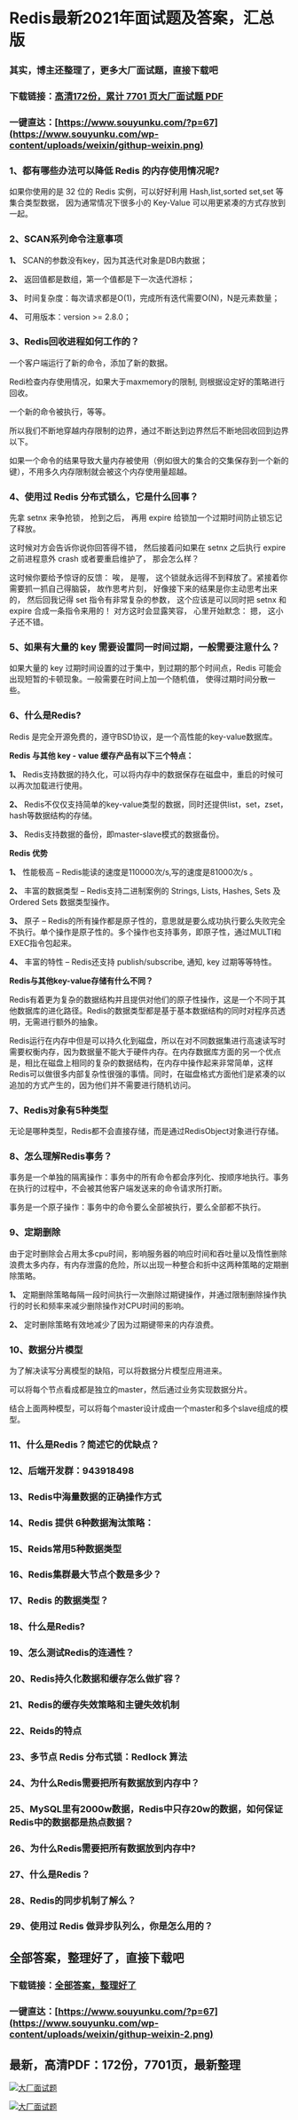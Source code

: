 # Redis最新2021年面试题及答案，汇总版

### 其实，博主还整理了，更多大厂面试题，直接下载吧

### 下载链接：[高清172份，累计 7701 页大厂面试题  PDF](https://github.com/souyunku/DevBooks/blob/master/docs/index.md)

### 一键直达：[https://www.souyunku.com/?p=67](https://www.souyunku.com/wp-content/uploads/weixin/githup-weixin.png)



### 1、都有哪些办法可以降低 Redis 的内存使用情况呢?

如果你使用的是 32 位的 Redis 实例，可以好好利用 Hash,list,sorted set,set 等集合类型数据， 因为通常情况下很多小的 Key-Value 可以用更紧凑的方式存放到一起。


### 2、SCAN系列命令注意事项

**1、** SCAN的参数没有key，因为其迭代对象是DB内数据；

**2、** 返回值都是数组，第一个值都是下一次迭代游标；

**3、** 时间复杂度：每次请求都是O(1)，完成所有迭代需要O(N)，N是元素数量；

**4、** 可用版本：version >= 2.8.0；


### 3、Redis回收进程如何工作的？

一个客户端运行了新的命令，添加了新的数据。

Redi检查内存使用情况，如果大于maxmemory的限制, 则根据设定好的策略进行回收。

一个新的命令被执行，等等。

所以我们不断地穿越内存限制的边界，通过不断达到边界然后不断地回收回到边界以下。

如果一个命令的结果导致大量内存被使用（例如很大的集合的交集保存到一个新的键），不用多久内存限制就会被这个内存使用量超越。

### 4、使用过 Redis 分布式锁么，它是什么回事？

先拿 setnx 来争抢锁， 抢到之后， 再用 expire 给锁加一个过期时间防止锁忘记了释放。

这时候对方会告诉你说你回答得不错， 然后接着问如果在 setnx 之后执行 expire 之前进程意外 crash 或者要重启维护了， 那会怎么样？

这时候你要给予惊讶的反馈： 唉， 是喔， 这个锁就永远得不到释放了。紧接着你需要抓一抓自己得脑袋， 故作思考片刻， 好像接下来的结果是你主动思考出来的， 然后回我记得 set 指令有非常复杂的参数， 这个应该是可以同时把 setnx 和expire 合成一条指令来用的！ 对方这时会显露笑容， 心里开始默念： 摁， 这小子还不错。


### 5、如果有大量的 key 需要设置同一时间过期，一般需要注意什么？

如果大量的 key 过期时间设置的过于集中，到过期的那个时间点，Redis 可能会出现短暂的卡顿现象。一般需要在时间上加一个随机值， 使得过期时间分散一些。


### 6、什么是Redis?

Redis 是完全开源免费的，遵守BSD协议，是一个高性能的key-value数据库。

**Redis 与其他 key - value 缓存产品有以下三个特点：**

**1、** Redis支持数据的持久化，可以将内存中的数据保存在磁盘中，重启的时候可以再次加载进行使用。

**2、** Redis不仅仅支持简单的key-value类型的数据，同时还提供list，set，zset，hash等数据结构的存储。

**3、** Redis支持数据的备份，即master-slave模式的数据备份。

**Redis 优势**

**1、** 性能极高 – Redis能读的速度是110000次/s,写的速度是81000次/s 。

**2、** 丰富的数据类型 – Redis支持二进制案例的 Strings, Lists, Hashes, Sets 及 Ordered Sets 数据类型操作。

**3、** 原子 – Redis的所有操作都是原子性的，意思就是要么成功执行要么失败完全不执行。单个操作是原子性的。多个操作也支持事务，即原子性，通过MULTI和EXEC指令包起来。

**4、** 丰富的特性 – Redis还支持 publish/subscribe, 通知, key 过期等等特性。

**Redis与其他key-value存储有什么不同？**

Redis有着更为复杂的数据结构并且提供对他们的原子性操作，这是一个不同于其他数据库的进化路径。Redis的数据类型都是基于基本数据结构的同时对程序员透明，无需进行额外的抽象。

Redis运行在内存中但是可以持久化到磁盘，所以在对不同数据集进行高速读写时需要权衡内存，因为数据量不能大于硬件内存。在内存数据库方面的另一个优点是，相比在磁盘上相同的复杂的数据结构，在内存中操作起来非常简单，这样Redis可以做很多内部复杂性很强的事情。同时，在磁盘格式方面他们是紧凑的以追加的方式产生的，因为他们并不需要进行随机访问。


### 7、Redis对象有5种类型

无论是哪种类型，Redis都不会直接存储，而是通过RedisObject对象进行存储。


### 8、怎么理解Redis事务？



事务是一个单独的隔离操作：事务中的所有命令都会序列化、按顺序地执行。事务在执行的过程中，不会被其他客户端发送来的命令请求所打断。

事务是一个原子操作：事务中的命令要么全部被执行，要么全部都不执行。


### 9、定期删除

由于定时删除会占用太多cpu时间，影响服务器的响应时间和吞吐量以及惰性删除浪费太多内存，有内存泄露的危险，所以出现一种整合和折中这两种策略的定期删除策略。

**1、** 定期删除策略每隔一段时间执行一次删除过期键操作，并通过限制删除操作执行的时长和频率来减少删除操作对CPU时间的影响。

**2、** 定时删除策略有效地减少了因为过期键带来的内存浪费。


### 10、数据分片模型

为了解决读写分离模型的缺陷，可以将数据分片模型应用进来。

可以将每个节点看成都是独立的master，然后通过业务实现数据分片。

结合上面两种模型，可以将每个master设计成由一个master和多个slave组成的模型。


### 11、什么是Redis？简述它的优缺点？
### 12、后端开发群：943918498
### 13、Redis中海量数据的正确操作方式
### 14、Redis 提供 6种数据淘汰策略：
### 15、Reids常用5种数据类型
### 16、Redis集群最大节点个数是多少？
### 17、Redis 的数据类型？
### 18、什么是Redis?
### 19、怎么测试Redis的连通性？
### 20、Redis持久化数据和缓存怎么做扩容？
### 21、Redis的缓存失效策略和主键失效机制
### 22、Reids的特点
### 23、多节点 Redis 分布式锁：Redlock 算法
### 24、为什么Redis需要把所有数据放到内存中？
### 25、MySQL里有2000w数据，Redis中只存20w的数据，如何保证Redis中的数据都是热点数据？
### 26、为什么Redis需要把所有数据放到内存中?
### 27、什么是Redis？
### 28、Redis的同步机制了解么？
### 29、使用过 Redis 做异步队列么，你是怎么用的？




## 全部答案，整理好了，直接下载吧

### 下载链接：[全部答案，整理好了](https://www.souyunku.com/wp-content/uploads/weixin/githup-weixin-2.png)

### 一键直达：[https://www.souyunku.com/?p=67](https://www.souyunku.com/wp-content/uploads/weixin/githup-weixin-2.png)


## 最新，高清PDF：172份，7701页，最新整理

[![大厂面试题](https://www.souyunku.com/wp-content/uploads/weixin/mst.png "架构师专栏")](https://www.souyunku.com/wp-content/uploads/weixin/githup-weixin.png "架构师专栏")

[![大厂面试题](https://www.souyunku.com/wp-content/uploads/weixin/githup-weixin.png "架构师专栏")](https://www.souyunku.com/wp-content/uploads/weixin/githup-weixin.png "架构师专栏")
